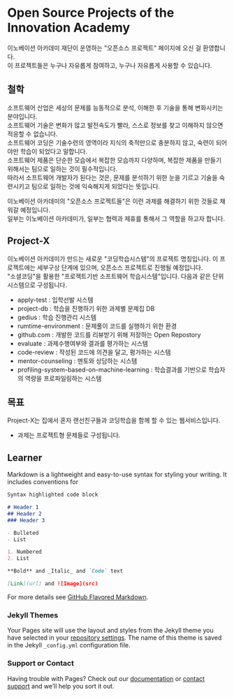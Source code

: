 # Open Source Projects of the Innovation Academy
이노베이션 아카데미 재단이 운영하는 "오픈소스 프로젝트" 페이지에 오신 걸 환영합니다.<br>
이 프로젝트들은 누구나 자유롭게 참여하고, 누구나 자유롭게 사용할 수 있습니다.<br>

## 철학
소프트웨어 산업은 세상의 문제를 능동적으로 분석, 이해한 후 기술을 통해 변화시키는 분야입니다.<br> 
소프트웨어 기술은 변화가 많고 발전속도가 빨라, 스스로 정보를 찾고 이해하지 않으면 적응할 수 없습니다.<br> 
소프트웨어 코딩은 기술수련의 영역이라 지식의 축적만으로 충분하지 않고, 숙련이 되어야만 학습이 되었다고 말합니다.<br>
소프트웨어 제품은 단순한 모습에서 복잡한 모습까지 다양하며, 복잡한 제품을 만들기 위해서는 팀으로 일하는 것이 필수적입니다.<br>
따라서 소프트웨어 개발자가 된다는 것은, 문제를 분석하기 위한 눈을 기르고 기술을 숙련시키고 팀으로 일하는 것에 익숙해지게 되었다는 뜻입니다.<br>

이노베이션 아카데미의 "오픈소스 프로젝트들"은 이런 과제를 해결하기 위한 것들로 채워갈 예정입니다.<br>
일부는 이노베이션 아카데미가, 일부는 협력과 제휴를 통해서 그 역할을 하고자 합니다.

## Project-X
이노베이션 아카데미가 만드는 새로운 "코딩학습시스템"의 프로젝트 명칭입니다.
이 프로젝트에는 세부구상 단계에 있으며, 오픈소스 프로젝트로 진행될 예정입니다.<br>
"소셜코딩"을 활용한 "프로젝트기반 소프트웨어 학습시스템"입니다.
다음과 같은 단위 시스템으로 구성됩니다.
- apply-test : 입학선발 시스템
- project-db : 학습을 진행하기 위한 과제별 문제집 DB
- gedius : 학습 진행관리 시스템
- rumtime-environment : 문제풀이 코드를 실행하기 위한 환경
- github.com : 개발한 코드를 리뷰받기 위해 저장하는 Open Repostory
- evaluate : 과제수행여부와 결과를 평가하는 시스템
- code-review : 작성된 코드에 의견을 달고, 평가하는 시스템
- mentor-counseling : 멘토와 상담하는 시스템
- profiling-system-based-on-machine-learning : 학습결과를 기반으로 학습자의 역량을 프로파일링하는 시스템

## 목표
Project-X는 집에서 혼자 랜선친구들과 코딩학습을 함께 할 수 있는 웹서비스입니다.
- 과제는 프로젝트형 문제들로 구성됩니다.

## Learner


Markdown is a lightweight and easy-to-use syntax for styling your writing. It includes conventions for

```markdown
Syntax highlighted code block

# Header 1
## Header 2
### Header 3

- Bulleted
- List

1. Numbered
2. List

**Bold** and _Italic_ and `Code` text

[Link](url) and ![Image](src)
```

For more details see [GitHub Flavored Markdown](https://guides.github.com/features/mastering-markdown/).

### Jekyll Themes

Your Pages site will use the layout and styles from the Jekyll theme you have selected in your [repository settings](https://github.com/open-inno/open-inno.github.io/settings). The name of this theme is saved in the Jekyll `_config.yml` configuration file.

### Support or Contact

Having trouble with Pages? Check out our [documentation](https://help.github.com/categories/github-pages-basics/) or [contact support](https://github.com/contact) and we’ll help you sort it out.
